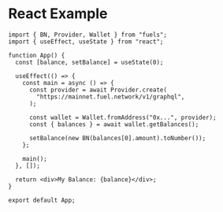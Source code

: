 # React Example

<!-- TODO: Create properly code snippet on new package: `app/react-app` after https://github.com/FuelLabs/fuels-ts/pull/827 got merged -->

```tsx
import { BN, Provider, Wallet } from "fuels";
import { useEffect, useState } from "react";

function App() {
  const [balance, setBalance] = useState(0);

  useEffect(() => {
    const main = async () => {
      const provider = await Provider.create(
        "https://mainnet.fuel.network/v1/graphql",
      );

      const wallet = Wallet.fromAddress("0x...", provider);
      const { balances } = await wallet.getBalances();

      setBalance(new BN(balances[0].amount).toNumber());
    };

    main();
  }, []);

  return <div>My Balance: {balance}</div>;
}

export default App;
```
